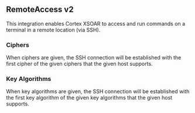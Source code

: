 ## RemoteAccess v2

This integration enables Cortex XSOAR to access and run commands on a terminal in a remote location (via SSH).

### Ciphers
When ciphers are given, the SSH connection will be established with the first cipher of the given ciphers that the given host supports.

### Key Algorithms
When key algorithms are given, the SSH connection will be established with the first key algorithm of the given key algorithms that the given host supports.
